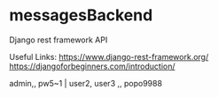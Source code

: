 # messagesBackend

Django rest framework API

Useful Links:
https://www.django-rest-framework.org/
https://djangoforbeginners.com/introduction/

admin,, pw5~1 |
user2, user3 ,, popo9988